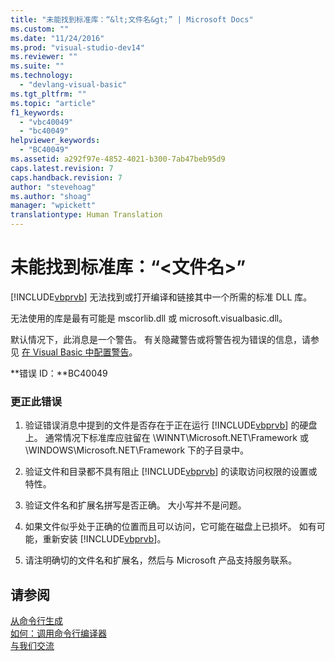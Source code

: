 ```yaml
---
title: "未能找到标准库：“&lt;文件名&gt;” | Microsoft Docs"
ms.custom: ""
ms.date: "11/24/2016"
ms.prod: "visual-studio-dev14"
ms.reviewer: ""
ms.suite: ""
ms.technology: 
  - "devlang-visual-basic"
ms.tgt_pltfrm: ""
ms.topic: "article"
f1_keywords: 
  - "vbc40049"
  - "bc40049"
helpviewer_keywords: 
  - "BC40049"
ms.assetid: a292f97e-4852-4021-b300-7ab47beb95d9
caps.latest.revision: 7
caps.handback.revision: 7
author: "stevehoag"
ms.author: "shoag"
manager: "wpickett"
translationtype: Human Translation
---
```

# 未能找到标准库：“&lt;文件名&gt;”
[!INCLUDE[vbprvb](../../csharp/programming-guide/concepts/linq/includes/vbprvb_md.md)] 无法找到或打开编译和链接其中一个所需的标准 DLL 库。  
  
 无法使用的库是最有可能是 mscorlib.dll 或 microsoft.visualbasic.dll。  
  
 默认情况下，此消息是一个警告。 有关隐藏警告或将警告视为错误的信息，请参见 [在 Visual Basic 中配置警告](/visual-studio/ide/configuring-warnings-in-visual-basic)。  
  
 **错误 ID：**BC40049  
  
### 更正此错误  
  
1.  验证错误消息中提到的文件是否存在于正在运行 [!INCLUDE[vbprvb](../../csharp/programming-guide/concepts/linq/includes/vbprvb_md.md)] 的硬盘上。 通常情况下标准库应驻留在 \\WINNT\\Microsoft.NET\\Framework 或 \\WINDOWS\\Microsoft.NET\\Framework 下的子目录中。  
  
2.  验证文件和目录都不具有阻止 [!INCLUDE[vbprvb](../../csharp/programming-guide/concepts/linq/includes/vbprvb_md.md)] 的读取访问权限的设置或特性。  
  
3.  验证文件名和扩展名拼写是否正确。 大小写并不是问题。  
  
4.  如果文件似乎处于正确的位置而且可以访问，它可能在磁盘上已损坏。 如有可能，重新安装 [!INCLUDE[vbprvb](../../csharp/programming-guide/concepts/linq/includes/vbprvb_md.md)]。  
  
5.  请注明确切的文件名和扩展名，然后与 Microsoft 产品支持服务联系。  
  
## 请参阅  
 [从命令行生成](../../visual-basic/reference/command-line-compiler/building-from-the-command-line.md)   
 [如何：调用命令行编译器](../../visual-basic/reference/command-line-compiler/how-to-invoke-the-command-line-compiler.md)   
 [与我们交流](/visual-studio/ide/talk-to-us)